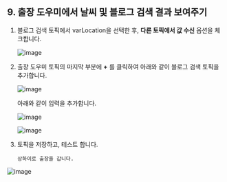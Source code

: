 ## 9. 출장 도우미에서 날씨 및 블로그 검색 결과 보여주기

1. 블로그 검색 토픽에서 varLocation을 선택한 후, **다른 토픽에서 값 수신** 옵션을 체크합니다.

    ![image](https://github.com/user-attachments/assets/73aac30c-3661-4572-8b7f-4e6a8139f70d)


3. 출장 도우미 토픽의 마지막 부분에 **+** 를 클릭하여 아래와 같이 블로그 검색 토픽을 추가합니다.

   ![image](https://github.com/user-attachments/assets/931ee182-b242-4391-bb55-42dacc9bf6ef)

   아래와 같이 입력을 추가합니다.

   ![image](https://github.com/user-attachments/assets/c0439e52-7403-44d0-8550-40cd592a9a76)

   ![image](https://github.com/user-attachments/assets/e2b8a195-9335-4b10-bbd8-7929c26dbc1b)

   
5. 토픽을 저장하고, 테스트 합니다.

    ```
    상하이로 출장을 갑니다.
    ```

 ![image](https://github.com/user-attachments/assets/9e332aab-d6e2-417a-85b0-47962bbe43d7)
